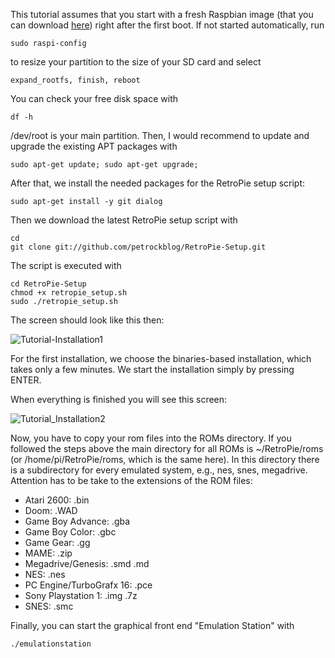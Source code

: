 This tutorial assumes that you start with a fresh Raspbian image (that you can download [here](http://www.raspberrypi.org/downloads)) right after the first boot.
If not started automatically, run

    sudo raspi-config

 to resize your partition to the size of your SD card and select

    expand_rootfs, finish, reboot

You can check your free disk space with

    df -h

/dev/root is your main partition. Then, I would recommend to update and upgrade the existing APT packages with

    sudo apt-get update; sudo apt-get upgrade;

After that, we install the needed packages for the RetroPie setup script:

    sudo apt-get install -y git dialog

Then we download the latest RetroPie setup script with

    cd
    git clone git://github.com/petrockblog/RetroPie-Setup.git

The script is executed with

    cd RetroPie-Setup
    chmod +x retropie_setup.sh
    sudo ./retropie_setup.sh

The screen should look like this then:

![Tutorial-Installation1](https://github.com/petrockblog/RetroPie-Setup/raw/master/wiki/images/tutorial_installation1.png)

For the first installation, we choose the binaries-based installation, which takes only a few minutes. We start the installation simply by pressing ENTER.

When everything is finished you will see this screen:

![Tutorial_Installation2](https://github.com/petrockblog/RetroPie-Setup/raw/master/wiki/images/tutorial_installation2.png)

Now, you have to copy your rom files into the ROMs directory. If you followed the steps above the main directory for all ROMs is ~/RetroPie/roms (or /home/pi/RetroPie/roms, which is the same here). In this directory there is a subdirectory for every emulated system, e.g., nes, snes, megadrive. Attention has to be take to the extensions of the ROM files:
* Atari 2600: .bin
* Doom: .WAD
* Game Boy Advance: .gba
* Game Boy Color: .gbc
* Game Gear: .gg
* MAME: .zip
* Megadrive/Genesis: .smd .md
* NES: .nes
* PC Engine/TurboGrafx 16: .pce
* Sony Playstation 1: .img .7z
* SNES: .smc

Finally, you can start the graphical front end "Emulation Station" with

    ./emulationstation
